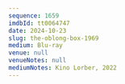 ```yaml
---
sequence: 1659
imdbId: tt0064747
date: 2024-10-23
slug: the-oblong-box-1969
medium: Blu-ray
venue: null
venueNotes: null
mediumNotes: Kino Lorber, 2022
---
```


